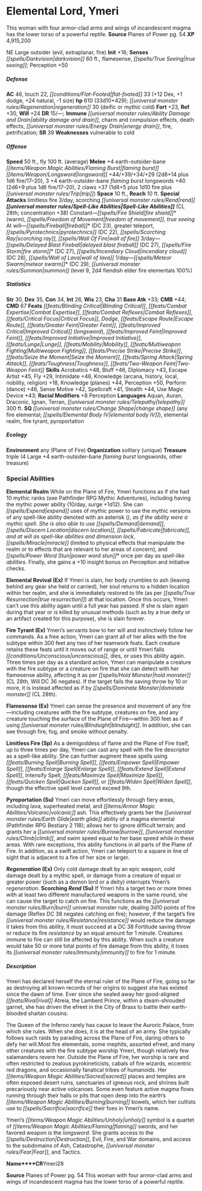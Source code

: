 ﻿---
cssclass: [monsters]

---

# Elemental Lord, Ymeri
This woman with four armor-clad arms and wings of incandescent magma has the lower torso of a powerful reptile.
**Source** Planes of Power pg. 54
**XP** 4,915,200

NE Large outsider (evil, extraplanar, fire)
**Init** +16; **Senses** _[[spells/Darkvision|darkvision]]_ 60 ft., flamesense, _[[spells/True Seeing|true seeing]]_; Perception +50

##### Defense

**AC** 46, touch 22, _[[conditions/Flat-Footed|flat-footed]]_ 33 (+12 Dex, +1 dodge, +24 natural, -1 size)
**hp** 610 (33d10+429); _[[universal monster rules/Regeneration|regeneration]]_ 30 (deific or mythic cold)
**Fort** +23, **Ref** +30, **Will** +24
**DR** 15/—; **Immune** _[[universal monster rules/Ability Damage and Drain|ability damage and drain]]_, charm and compulsion effects, death effects, _[[universal monster rules/Energy Drain|energy drain]]_, fire, petrification; **SR** 39
**Weaknesses** vulnerable to cold

##### Offense
**Speed** 50 ft., fly 100 ft. (average)
**Melee** +4 earth-outsider-bane _[[items/Weapon Magic Abilities/Flaming Burst|flaming burst]]_ _[[items/Weapon/Longsword|longsword]]_ +44/+39/+34/+29 (2d6+14 plus 1d6 fire/17–20), 3 +4 earth-outsider-bane _flaming burst_ longswords +40 (2d6+9 plus 1d6 fire/17–20), 2 claws +37 (1d8+5 plus 1d10 fire plus _[[universal monster rules/Trip|trip]]_)
**Space** 10 ft., **Reach** 10 ft.
**Special Attacks** limitless fire 3/day, scorching _[[universal monster rules/Rend|rend]]_
**_[[universal monster rules/Spell-Like Abilities|Spell-Like Abilities]]_** (CL 28th; concentration +38)
Constant—_[[spells/Fire Shield|fire shield]]_* (warm), _[[spells/Freedom of Movement|freedom of movement]]_, _true seeing_
 At will—_[[spells/Fireball|fireball]]_* (DC 23), greater teleport, _[[spells/Pyrotechnics|pyrotechnics]]_ (DC 22), _[[spells/Scorching Ray|scorching ray]]_*, _[[spells/Wall Of Fire|wall of fire]]_*
 3/day—_[[spells/Delayed Blast Fireball|delayed blast fireball]]_ (DC 27), _[[spells/Fire Storm|fire storm]]_* (DC 27), _[[spells/Incendiary Cloud|incendiary cloud]]_ (DC 28), _[[spells/Wall of Lava|wall of lava]]_
 1/day—_[[spells/Meteor Swarm|meteor swarm]]_* (DC 29), _[[universal monster rules/Summon|summon]]_ (level 9, 2d4 fiendish elder fire elementals 100%)

##### Statistics
**Str** 30, **Dex** 35, **Con** 34, **Int** 26, **Wis** 23, **Cha** 31
**Base Atk** +33; **CMB** +44; **CMD** 67
**Feats** _[[feats/Blinding Critical|Blinding Critical]]_, _[[feats/Combat Expertise|Combat Expertise]]_, _[[feats/Combat Reflexes|Combat Reflexes]]_, _[[feats/Critical Focus|Critical Focus]]_, _Dodge_, _[[feats/Escape Route|Escape Route]]_, _[[feats/Greater Feint|Greater Feint]]_, _[[feats/Improved Critical|Improved Critical]]_ (_longsword_), _[[feats/Improved Feint|Improved Feint]]_, _[[feats/Improved Initiative|Improved Initiative]]_, _[[feats/Lunge|Lunge]]_, _[[feats/Mobility|Mobility]]_, _[[feats/Multiweapon Fighting|Multiweapon Fighting]]_, _[[feats/Precise Strike|Precise Strike]]_, _[[feats/Seize the Moment|Seize the Moment]]_, _[[feats/Spring Attack|Spring Attack]]_, _[[feats/Toughness|Toughness]]_, _[[feats/Two-Weapon Feint|Two-Weapon Feint]]_
**Skills** Acrobatics +48, Bluff +46, Diplomacy +43, Escape Artist +45, Fly +29, Intimidate +46, Knowledge (arcana, history, local, nobility, religion) +18, Knowledge (planes) +44, Perception +50, Perform (dance) +46, Sense Motive +42, Spellcraft +41, Stealth +44, Use Magic Device +43; **Racial Modifiers** +8 Perception
**Languages** Aquan, Auran, Draconic, Ignan, Terran, _[[universal monster rules/Telepathy|telepathy]]_ 300 ft.
**SQ** _[[universal monster rules/Change Shape|change shape]]_ (any fire elemental; _[[spells/Elemental Body IV|elemental body IV]]_), elemental realm, fire tyrant, pyroportation

##### Ecology

**Environment** any (Plane of Fire)
**Organization** solitary (unique)
**Treasure** triple (4 Large +4 earth-outsider-bane _flaming burst_ longswords, other treasure)

### Special Abilities

**Elemental Realm** While on the Plane of Fire, Ymeri functions as if she had 10 mythic ranks (see Pathfinder RPG Mythic Adventures), including having the mythic power ability (10/day, surge +1d12). She can _[[spells/Expend|expend]]_ uses of mythic power to use the mythic versions of any spell-like ability denoted with an asterisk (*), as if the ability were a mythic spell. She is also able to use _[[spells/Demand|demand]]_, _[[spells/Discern Location|discern location]]_, _[[spells/Fabricate|fabricate]]_, and  at will as _spell-like abilities_ and dimension lock*, _[[spells/Miracle|miracle]]_ (limited to physical effects that manipulate the realm or to effects that are relevant to her areas of concern), and _[[spells/Power Word Stun|power word stun]]_* once per day as _spell-like abilities_. Finally, she gains a +10 insight bonus on Perception and initiative checks.

**Elemental Revival (Ex)** If Ymeri is slain, her body crumbles to ash (leaving behind any gear she held or carried), her soul returns to a hidden location within her realm, and she is immediately restored to life (as per _[[spells/True Resurrection|true resurrection]]_) at that location. Once this occurs, Ymeri can’t use this ability again until a full year has passed. If she is slain again during that year or is killed by unusual methods (such as by a true deity or an artifact created for this purpose), she is slain forever.

**Fire Tyrant (Ex)** Ymeri’s servants bow to her will and instinctively follow her commands. As a free action, Ymeri can grant all of her allies with the fire subtype within 300 feet any two of her teamwork feats. Each creature retains these feats until it moves out of range or until Ymeri falls _[[conditions/Unconscious|unconscious]]_, dies, or uses this ability again. Three times per day as a standard action, Ymeri can manipulate a creature with the fire subtype or a creature on fire that she can detect with her flamesense ability, affecting it as per _[[spells/Hold Monster|hold monster]]_ (CL 28th, Will DC 36 negates). If the target fails the saving throw by 10 or more, it is instead affected as if by _[[spells/Dominate Monster|dominate monster]]_ (CL 28th).

**Flamesense (Ex)** Ymeri can sense the presence and movement of any fire—including creatures with the fire subtype, creatures on fire, and any creature touching the surface of the Plane of Fire—within 300 feet as if using _[[universal monster rules/Blindsight|blindsight]]_. In addition, she can see through fire, fog, and smoke without penalty.

**Limitless Fire (Sp)** As a demigoddess of flame and the Plane of Fire itself, up to three times per day, Ymeri can cast any spell with the fire descriptor as a spell-like ability. She can further augment these spells using _[[feats/Burning Spell|Burning Spell]]_, _[[feats/Empower Spell|Empower Spell]]_, _[[feats/Enlarge Spell|Enlarge Spell]]_, _[[feats/Extend Spell|Extend Spell]]_, Intensify Spell, _[[feats/Maximize Spell|Maximize Spell]]_, _[[feats/Quicken Spell|Quicken Spell]]_, or _[[feats/Widen Spell|Widen Spell]]_, though the effective spell level cannot exceed 9th.

**Pyroportation (Su)** Ymeri can move effortlessly through fiery areas, including lava, superheated metal, and _[[items/Armor Magic Abilities/Volcanic|volcanic]]_ ash. This effectively grants her the _[[universal monster rules/Earth Glide|earth glide]]_ ability of a magma elemental (Pathfinder RPG Bestiary 2 118); allows her to ignore difficult terrain; and grants her a _[[universal monster rules/Burrow|burrow]]_, _[[universal monster rules/Climb|climb]]_, and swim speed equal to her base speed while in these areas. With rare exceptions, this ability functions in all parts of the Plane of Fire. In addition, as a swift action, Ymeri can teleport to a square in line of sight that is adjacent to a fire of her size or larger.

**_Regeneration_ (Ex)** Only cold damage dealt by an epic weapon, cold damage dealt by a mythic spell, or damage from a creature of equal or greater power (such as a demon lord or a deity) interrupts Ymeri’s _regeneration_.
**Scorching _Rend_ (Su)** If Ymeri hits a target two or more times with at least two different manufactured weapons in the same round, she can cause the target to catch on fire. This functions as the _[[universal monster rules/Burn|burn]]_ universal monster rule, dealing 3d10 points of fire damage (Reflex DC 38 negates catching on fire); however, if the target’s fire _[[universal monster rules/Resistance|resistance]]_ would reduce the damage it takes from this ability, it must succeed at a DC 38 Fortitude saving throw or reduce its fire _resistance_ by an equal amount for 1 minute. Creatures immune to fire can still be affected by this ability. When such a creature would take 50 or more total points of fire damage from this ability, it loses its _[[universal monster rules/Immunity|immunity]]_ to fire for 1 minute.

##### Description

Ymeri has declared herself the eternal ruler of the Plane of Fire, going so far as destroying all known records of her origins to suggest she has existed since the dawn of time. Ever since she sealed away her good-aligned _[[feats/Rival|rival]]_ Atreia, the Lambent Prince, within a steam-shrouded garnet, she has driven the efreet in the City of Brass to battle their earth-blooded shaitan cousins.

The Queen of the Inferno rarely has cause to leave the Auroric Palace, from which she rules. When she does, it is at the head of an army. She typically follows such raids by parading across the Plane of Fire, daring others to defy her will.Most fire elementals, some mephits, assorted efreet, and many other creatures with the fire subtype worship Ymeri, though relatively few salamanders revere her. Outside the Plane of Fire, her worship is rare and often restricted to zealous pyrokineticists, cabals of fire wizards, eccentric red dragons, and occasionally fanatical tribes of humanoids. Her _[[items/Weapon Magic Abilities/Sacred|sacred]]_ places and temples are often exposed desert ruins, sanctuaries of igneous rock, and shrines built precariously near active volcanoes. Some even feature active magma flows running through their halls or pits that open deep into the earth’s _[[items/Weapon Magic Abilities/Burning|burning]]_ bowels, which her cultists use to _[[spells/Sacrifice|sacrifice]]_ their foes in Ymeri’s name.

Ymeri’s _[[items/Weapon Magic Abilities/Unholy|unholy]]_ symbol is a quartet of _[[items/Weapon Magic Abilities/Flaming|flaming]]_ swords, and her favored weapon is the _longsword_. She grants access to the _[[spells/Destruction|Destruction]]_, Evil, Fire, and War domains, and access to the subdomains of Ash, Catastrophe, _[[universal monster rules/Fear|Fear]]_, and Tactics.

**Name****CR**Ymeri28

**Source** Planes of Power pg. 54
This woman with four armor-clad arms and wings of incandescent magma has the lower torso of a powerful reptile.